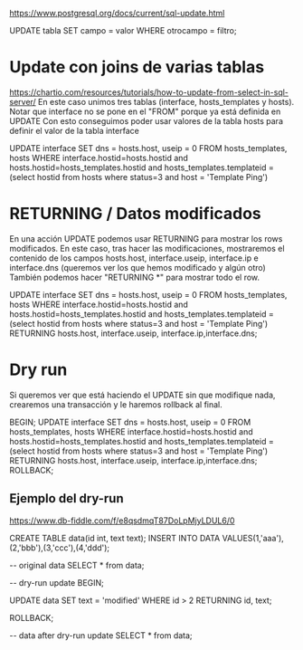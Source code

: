 https://www.postgresql.org/docs/current/sql-update.html

UPDATE
  tabla
SET
  campo = valor
WHERE
  otrocampo = filtro;


# Update con joins de varias tablas
https://chartio.com/resources/tutorials/how-to-update-from-select-in-sql-server/
En este caso unimos tres tablas (interface, hosts_templates y hosts). Notar que interface no se pone en el "FROM" porque ya está definida en UPDATE
Con esto conseguimos poder usar valores de la tabla hosts para definir el valor de la tabla interface

UPDATE
  interface
SET
  dns = hosts.host,
  useip = 0
FROM
  hosts_templates,
  hosts
WHERE
  interface.hostid=hosts.hostid and
  hosts.hostid=hosts_templates.hostid and
  hosts_templates.templateid = (select hostid from hosts where status=3 and host = 'Template Ping')


# RETURNING / Datos modificados
En una acción UPDATE podemos usar RETURNING para mostrar los rows modificados.
En este caso, tras hacer las modificaciones, mostraremos el contenido de los campos hosts.host, interface.useip, interface.ip e interface.dns (queremos ver los que hemos modificado y algún otro)
También podemos hacer "RETURNING *" para mostrar todo el row.

UPDATE
  interface
SET
  dns = hosts.host,
  useip = 0
FROM
  hosts_templates,
  hosts
WHERE
  interface.hostid=hosts.hostid and
  hosts.hostid=hosts_templates.hostid and
  hosts_templates.templateid = (select hostid from hosts where status=3 and host = 'Template Ping')
RETURNING
 hosts.host,
 interface.useip,
 interface.ip,interface.dns;



# Dry run
Si queremos ver que está haciendo el UPDATE sin que modifique nada, crearemos una transacción y le haremos rollback al final.

BEGIN;
UPDATE
  interface
SET
  dns = hosts.host,
  useip = 0
FROM
  hosts_templates,
  hosts
WHERE
  interface.hostid=hosts.hostid and
  hosts.hostid=hosts_templates.hostid and
  hosts_templates.templateid = (select hostid from hosts where status=3 and host = 'Template Ping')
RETURNING
 hosts.host,
 interface.useip,
 interface.ip,interface.dns;
ROLLBACK;



## Ejemplo del dry-run
https://www.db-fiddle.com/f/e8qsdmqT87DoLpMjyLDUL6/0

CREATE TABLE data(id int, text text);
INSERT INTO DATA VALUES(1,'aaa'),(2,'bbb'),(3,'ccc'),(4,'ddd');

-- original data
SELECT * from data;

-- dry-run update
BEGIN;

UPDATE
  data
SET
  text = 'modified'
WHERE
  id > 2
RETURNING
  id, text;

ROLLBACK;

-- data after dry-run update
SELECT * from data;
